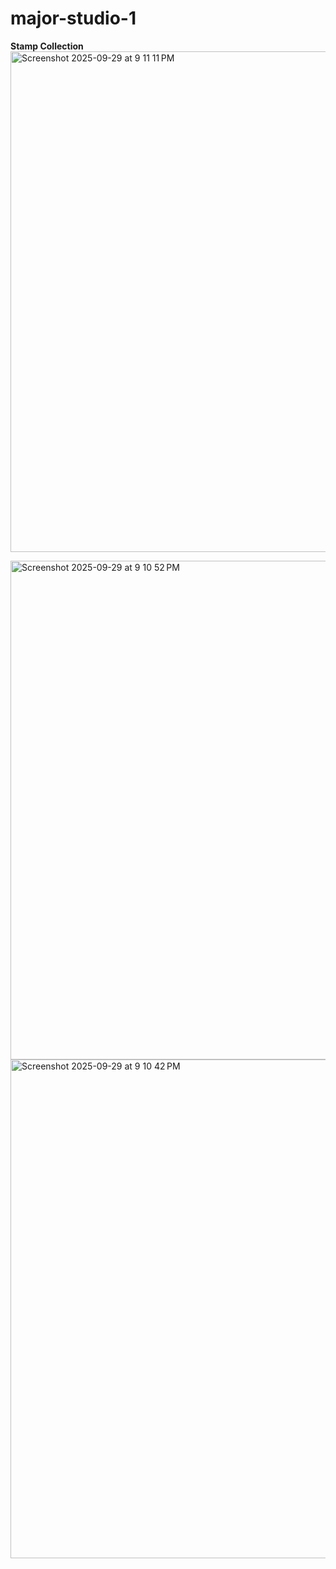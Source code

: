 # major-studio-1

**Stamp Collection**
<img width="1337" height="801" alt="Screenshot 2025-09-29 at 9 11 11 PM" src="https://github.com/user-attachments/assets/a71bc884-03e7-47d4-9946-d3b6b63e320c" />


<img width="1337" height="798" alt="Screenshot 2025-09-29 at 9 10 52 PM" src="https://github.com/user-attachments/assets/0c81b4fa-3ffd-49ef-84a7-ba69fabceaba" />


<img width="1334" height="798" alt="Screenshot 2025-09-29 at 9 10 42 PM" src="https://github.com/user-attachments/assets/97b2bec3-ac88-4ea0-8b97-4196bc1f6d52" />
